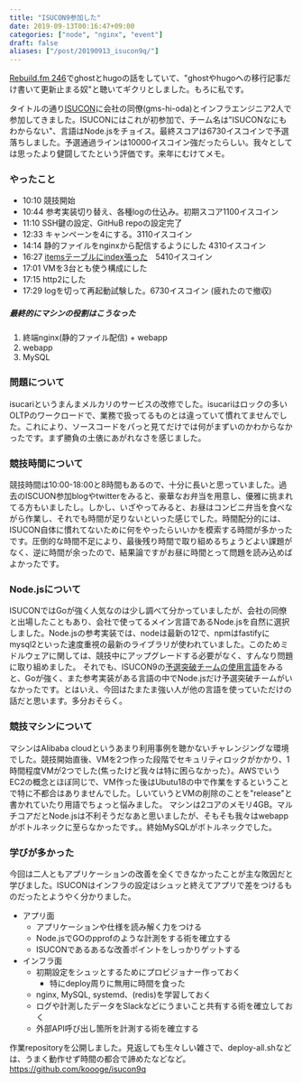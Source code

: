 ```yaml
---
title: "ISUCON9参加した"
date: 2019-09-13T00:16:47+09:00
categories: ["node", "nginx", "event"]
draft: false
aliases: ["/post/20190913_isucon9q/"]
---
```


[Rebuild.fm 246](http://rebuild.fm/246/)でghostとhugoの話をしていて、"ghostやhugoへの移行記事だけ書いて更新止まる奴"と聴いてギクリとしました。もろに私です。

タイトルの通り[ISUCON](http://isucon.net/)に会社の同僚(gms-hi-oda)とインフラエンジニア2人で参加してきました。ISUCONにはこれが初参加で、チーム名は"ISUCONなにもわからない"、言語はNode.jsをチョイス。最終スコアは6730イスコインで予選落ちしました。予選通過ラインは10000イスコイン強だったらしい。我々としては思ったより健闘してたという評価です。来年にむけてメモ。

### やったこと
- 10:10 競技開始
- 10:44 参考実装切り替え、各種logの仕込み。初期スコア1100イスコイン
- 11:10 SSH鍵の設定、GitHuB repoの設定完了
- 12:33 キャンペーンを4にする。3110イスコイン
- 14:14 静的ファイルをnginxから配信するようにした 4310イスコイン
- 16:27 [itemsテーブルにindex張った](https://github.com/koooge/isucon9q/commit/1a84b81e2e6bea76a38946421512098917152bb0)　5410イスコイン
- 17:01 VMを3台とも使う構成にした
- 17:15 http2にした
- 17:29 logを切って再起動試験した。6730イスコイン (疲れたので撤収)

##### 最終的にマシンの役割はこうなった
1. 終端nginx(静的ファイル配信) + webapp
2. webapp
3. MySQL

### 問題について
isucariというまんまメルカリのサービスの改修でした。isucariはロックの多いOLTPのワークロードで、業務で扱ってるものとは違っていて慣れてませんでした。これにより、ソースコードをパっと見てだけでは何がまずいのかわからなかったです。まず勝負の土俵にあがれなさを感じました。

### 競技時間について
競技時間は10:00-18:00と8時間もあるので、十分に長いと思っていました。過去のISCUON参加blogやtwitterをみると、豪華なお弁当を用意し、優雅に挑まれてる方もいましたし。しかし、いざやってみると、お昼はコンビニ弁当を食べながら作業し、それでも時間が足りないといった感じでした。時間配分的には、ISUCON自体に慣れてないために何をやったらいいかを模索する時間が多かったです。圧倒的な時間不足により、最後残り時間で取り組めるちょうどよい課題がなく、逆に時間が余ったので、結果論ですがお昼に時間とって問題を読み込めばよかったです。

### Node.jsについて
ISUCONではGoが強く人気なのは少し調べて分かっていましたが、会社の同僚と出場したこともあり、会社で使ってるメイン言語であるNode.jsを自然に選択しました。Node.jsの参考実装では、nodeは最新の12で、npmはfastifyにmysql2といった速度重視の最新のライブラリが使われていました。このためミドルウェアに関しては、競技中にアップグレードする必要がなく、すんなり問題に取り組めました。
それでも、ISUCON9の[予選突破チームの使用言語](http://isucon.net/archives/53789935.html)をみると、Goが強く、また参考実装がある言語の中でNode.jsだけ予選突破チームがいなかったです。とはいえ、今回はたまたま強い人が他の言語を使っていただけの話だと思います。多分おそらく。

### 競技マシンについて
マシンはAlibaba cloudというあまり利用事例を聴かないチャレンジングな環境でした。競技開始直後、VMを2つ作った段階でセキュリティロックがかかり、1時間程度VMが2つでした(焦ったけど我々は特に困らなかった）。AWSでいうEC2の概念とほぼ同じで、VM作った後はUbutu18の中で作業をするということで特に不都合はありませんでした。しいていうとVMの削除のことを"release"と書かれていたり用語でちょっと悩みました。
マシンは2コアのメモリ4GB。マルチコアだとNode.jsは不利そうだなあと思いましたが、そもそも我々はwebappがボトルネックに至らなかったです。。終始MySQLがボトルネックでした。

### 学びが多かった
今回は二人ともアプリケーションの改善を全くできなかったことが主な敗因だと学びました。ISUCONはインフラの設定はシュッと終えてアプリで差をつけるものだったとようやく分かりました。

- アプリ面
  - アプリケーションや仕様を読み解く力をつける
  - Node.jsでGOのpprofのような計測をする術を確立する
  - ISUCONであるあるな改善ポイントをしっかりゲットする
- インフラ面
  - 初期設定をシュッとするためにプロビジョナー作っておく
    - 特にdeploy周りに無用に時間を食った
  - nginx, MySQL, systemd、(redis)を学習しておく
  - ログや計測したデータをSlackなどにうまいこと共有する術を確立しておく
  - 外部API呼び出し箇所を計測する術を確立する

作業repositoryを公開しました。見返しても生々しい雑さで、deploy-all.shなどは、うまく動作せず時間の都合で諦めたなどなど。
https://github.com/koooge/isucon9q
